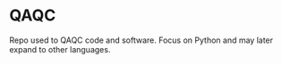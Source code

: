 # QAQC
Repo used to QAQC code and software. Focus on Python and may later expand to other languages.
